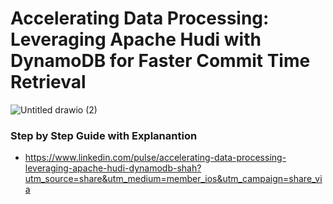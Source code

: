 #  Accelerating Data Processing: Leveraging Apache Hudi with DynamoDB for Faster Commit Time Retrieval


![Untitled drawio (2)](https://github.com/soumilshah1995/-Accelerating-Data-Processing-Leveraging-Apache-Hudi-with-DynamoDB-for-Faster-Commit-Time-Retrieval/assets/39345855/24f5c8d6-b310-4d27-90d5-9787848b2135)

### Step by Step Guide with Explanantion 
* https://www.linkedin.com/pulse/accelerating-data-processing-leveraging-apache-hudi-dynamodb-shah?utm_source=share&utm_medium=member_ios&utm_campaign=share_via

  
